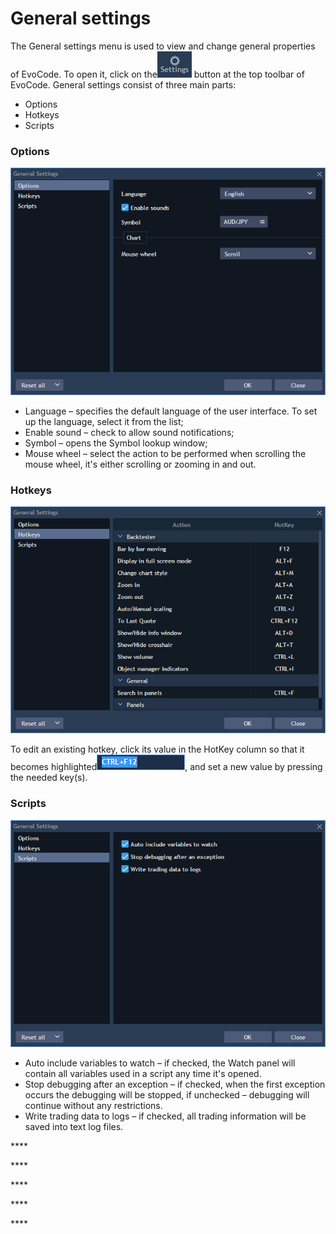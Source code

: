 # General settings

The General settings menu is used to view and change general properties of EvoCode. To open it, click on the![](../../.gitbook/assets/11%20%285%29.png)
button at the top toolbar of EvoCode. General settings consist of three main parts:

* Options
* Hotkeys
* Scripts

### **Options**

![](../../.gitbook/assets/1%20%2854%29.png)

* Language – specifies the default language of the user interface. To set up the language, select it from the list;
* Enable sound – check to allow sound notifications;
* Symbol – opens the Symbol lookup window;
* Mouse wheel – select the action to be performed when scrolling the mouse wheel, it's either scrolling or zooming in and out.

###  **Hotkeys**

![](../../.gitbook/assets/2%20%2849%29.png)

To edit an existing hotkey, click its value in the HotKey column so that it becomes highlighted![](../../.gitbook/assets/3%20%286%29.png), 
and set a new value by pressing the needed key\(s\).

### **Scripts**

![](../../.gitbook/assets/4%20%2816%29.png)

* Auto include variables to watch – if checked, the Watch panel will contain all variables used in a script any time it's opened.
* Stop debugging after an exception – if checked, when the first exception occurs the debugging will be stopped, if unchecked – debugging will continue without any restrictions.
* Write trading data to logs – if checked, all trading information will be saved into text log files.

\*\*\*\*

\*\*\*\*

\*\*\*\*

\*\*\*\*

\*\*\*\*

